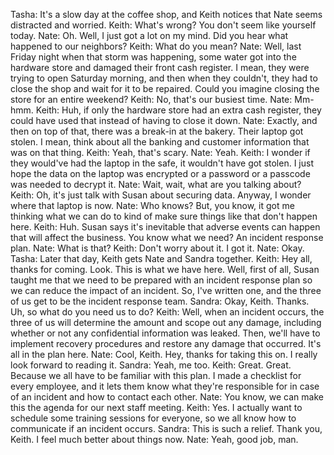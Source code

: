 Tasha: It's a slow day at the coffee shop, and Keith notices that Nate seems distracted and worried. Keith: What's wrong? You don't seem like yourself today. Nate: Oh. Well, I just got a lot on my mind. Did you hear what happened to our neighbors? Keith: What do you mean? Nate: Well, last Friday night when that storm was happening, some water got into the hardware store and damaged their front cash register. I mean, they were trying to open Saturday morning, and then when they couldn't, they had to close the shop and wait for it to be repaired. Could you imagine closing the store for an entire weekend? Keith: No, that's our busiest time. Nate: Mm-hmm. Keith: Huh, if only the hardware store had an extra cash register, they could have used that instead of having to close it down. Nate: Exactly, and then on top of that, there was a break-in at the bakery. Their laptop got stolen. I mean, think about all the banking and customer information that was on that thing. Keith: Yeah, that's scary. Nate: Yeah. Keith: I wonder if they would've had the laptop in the safe, it wouldn't have got stolen. I just hope the data on the laptop was encrypted or a password or a passcode was needed to decrypt it. Nate: Wait, wait, what are you talking about? Keith: Oh, it's just talk with Susan about securing data. Anyway, I wonder where that laptop is now. Nate: Who knows? But, you know, it got me thinking what we can do to kind of make sure things like that don't happen here. Keith: Huh. Susan says it's inevitable that adverse events can happen that will affect the business. You know what we need? An incident response plan. Nate: What is that? Keith: Don't worry about it. I got it. Nate: Okay. Tasha: Later that day, Keith gets Nate and Sandra together. Keith: Hey all, thanks for coming. Look. This is what we have here. Well, first of all, Susan taught me that we need to be prepared with an incident response plan so we can reduce the impact of an incident. So, I've written one, and the three of us get to be the incident response team. Sandra: Okay, Keith. Thanks. Uh, so what do you need us to do? Keith: Well, when an incident occurs, the three of us will determine the amount and scope out any damage, including whether or not any confidential information was leaked. Then, we'll have to implement recovery procedures and restore any damage that occurred. It's all in the plan here. Nate: Cool, Keith. Hey, thanks for taking this on. I really look forward to reading it. Sandra: Yeah, me too. Keith: Great. Great. Because we all have to be familiar with this plan. I made a checklist for every employee, and it lets them know what they're responsible for in case of an incident and how to contact each other. Nate: You know, we can make this the agenda for our next staff meeting. Keith: Yes. I actually want to schedule some training sessions for everyone, so we all know how to communicate if an incident occurs. Sandra: This is such a relief. Thank you, Keith. I feel much better about things now. Nate: Yeah, good job, man. 
